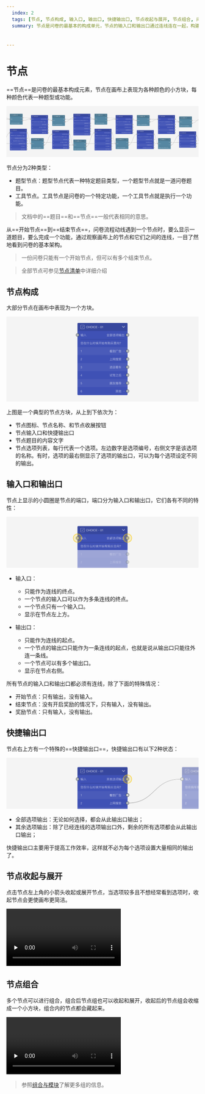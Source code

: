 ```yaml
---
  index: 2
  tags: [节点, 节点构成, 输入口, 输出口, 快捷输出口, 节点收起与展开, 节点组合, 问卷编辑器, 问卷编辑器操作界面]
  summary: 节点是问卷的最基本的构成单元，节点的输入口和输出口通过连线连在一起，构建出问卷的流程。


---
```







# 节点

==节点==是问卷的最基本构成元素，节点在画布上表现为各种颜色的小方块，每种颜色代表一种题型或功能。

<img src='../assets/01canvas/02node/cover.png'>

节点分为2种类型：
+ 题型节点：题型节点代表一种特定题目类型，一个题型节点就是一道问卷题目。
+ 工具节点。工具节点是问卷的一个特定功能，一个工具节点就是执行一个功能。

> 文档中的==题目==和==节点==一般代表相同的意思。
  
从==开始节点==到==结束节点==，问卷流程动线遇到一个节点时，要么显示一道题目，要么完成一个功能，通过观察画布上的节点和它们之间的连线，一目了然地看到问卷的基本架构。
> 一份问卷只能有一个开始节点，但可以有多个结束节点。
 
> 全部节点可参见[节点清单](../../10nodes/concept.md)中详细介绍

## 节点构成

大部分节点在画布中表现为一个方块。

<img src='../assets/01canvas/02node/nodes.png'>

上图是一个典型的节点方块，从上到下依次为：

+ 节点图标、节点名称、和节点收展按钮
+ 节点输入口和快捷输出口
+ 节点题目的内容文字 
+ 节点选项列表，每行代表一个选项。左边数字是选项编号，右侧文字是该选项的名称。有时，选项的最右侧显示了选项的输出口，可以为每个选项设定不同的输出。

## 输入口和输出口

节点上显示的小圆圈是节点的端口，端口分为输入口和输出口，它们各有不同的特性：

<img src='../assets/01canvas/02node/inputport-&-outputport.png'>

+ 输入口：

  + 只能作为连线的终点。
  + 一个节点的输入口可以作为多条连线的终点。
  + 一个节点只有一个输入口。
  + 显示在节点左上方。

+ 输出口：

  + 只能作为连线的起点。
  + 一个节点的输出口只能作为一条连线的起点，也就是说从输出口只能往外连一条线。
  + 一个节点可以有多个输出口。
  + 显示在节点右侧。

所有节点的输入口和输出口都必须有连线，除了下面的特殊情况：

+ 开始节点：只有输出，没有输入。
+ 结束节点：没有开启奖励的情况下，只有输入，没有输出。
+ 奖励节点：只有输入，没有输出。

## 快捷输出口

节点右上方有一个特殊的==快捷输出口==，快捷输出口有以下2种状态：

<img src='../assets/01canvas/02node/default-output.png'>

+ 全部选项输出：无论如何选择，都会从此输出口输出；
+ 其余选项输出：除了已经连线的选项输出口外，剩余的所有选项都会从此输出口输出；

快捷输出口主要用于提高工作效率，这样就不必为每个选项设置大量相同的输出了。

## 节点收起与展开

点击节点左上角的小箭头收起或展开节点，当选项较多且不想经常看到选项时，收起节点会更使画布更简洁。

<video id="video" controls="" preload="none">
    <source id="mp4" src="https://media.choiceform.com/doc-help/zh-cn/design/layout/canvas/collapse.mp4" type="video/mp4">
</video>

## 节点组合

多个节点可以进行组合，组合后节点组也可以收起和展开，收起后的节点组会收缩成一个小方块，组合内的节点都会藏起来。

<video id="video" controls="" preload="none">
    <source id="mp4" src="https://media.choiceform.com/doc-help/zh-cn/design/layout/canvas/group.mp4" type="video/mp4">
</video>

> 参照[组合与模块](../../17advancedFunction/02groupAndModule.md)了解更多组的信息。
